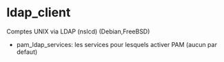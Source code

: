 # ldap_client

Comptes UNIX via LDAP (nslcd) (Debian,FreeBSD)

* pam_ldap_services: les services pour lesquels activer PAM (aucun par defaut)


